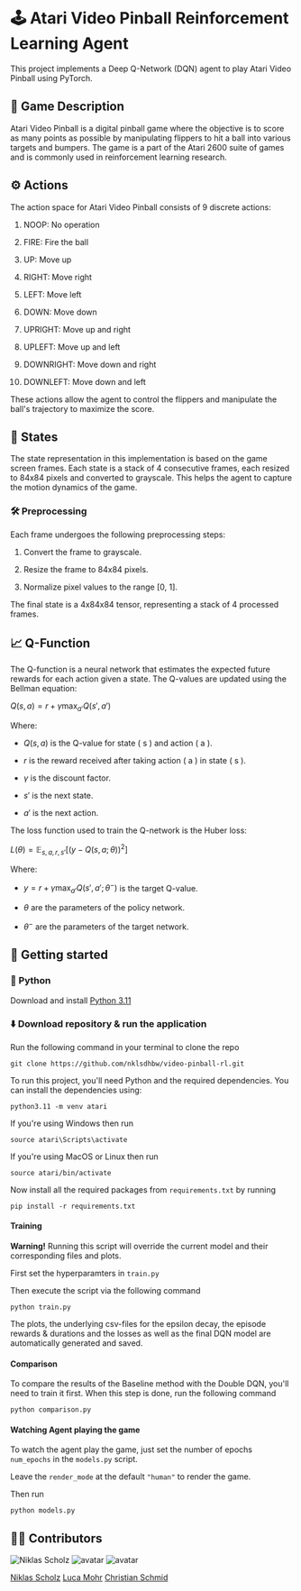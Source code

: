 # 🕹️ Atari Video Pinball Reinforcement Learning Agent

  

  

This project implements a Deep Q-Network (DQN) agent to play Atari Video Pinball using PyTorch.

  

  

## 📖 Game Description

  

  

Atari Video Pinball is a digital pinball game where the objective is to score as many points as possible by manipulating flippers to hit a ball into various targets and bumpers. The game is a part of the Atari 2600 suite of games and is commonly used in reinforcement learning research.

  

  

## ⚙️ Actions

  

  

The action space for Atari Video Pinball consists of 9 discrete actions:

  

  

1. NOOP: No operation

  

2. FIRE: Fire the ball

  

3. UP: Move up

  

4. RIGHT: Move right

  

5. LEFT: Move left

  

6. DOWN: Move down

  

7. UPRIGHT: Move up and right

  

8. UPLEFT: Move up and left

  

9. DOWNRIGHT: Move down and right

  

10. DOWNLEFT: Move down and left

  

  

These actions allow the agent to control the flippers and manipulate the ball's trajectory to maximize the score.

  

  

## 🧮 States

  

  

The state representation in this implementation is based on the game screen frames. Each state is a stack of 4 consecutive frames, each resized to 84x84 pixels and converted to grayscale. This helps the agent to capture the motion dynamics of the game.

  

  

### 🛠️ Preprocessing

  

  

Each frame undergoes the following preprocessing steps:

  

  

1. Convert the frame to grayscale.

  

2. Resize the frame to 84x84 pixels.

  

3. Normalize pixel values to the range [0, 1].

  

  

The final state is a 4x84x84 tensor, representing a stack of 4 processed frames.

  

  

## 📈 Q-Function

  

  

The Q-function is a neural network that estimates the expected future rewards for each action given a state. The Q-values are updated using the Bellman equation:

  

  

$Q(s, a) = r + \gamma  \max_{a'} Q(s', a')$

  

  

Where:

  

- $Q(s, a)$ is the Q-value for state \( s \) and action \( a \).

  

- $r$ is the reward received after taking action \( a \) in state \( s \).

  

- $\gamma$ is the discount factor.

  

- $s'$ is the next state.

  

- $a'$ is the next action.

  

  

The loss function used to train the Q-network is the Huber loss:

  

  

$L(\theta) = \mathbb{E}_{s, a, r, s'} \left[ \left( y - Q(s, a; \theta) \right)^2  \right]$

  

  

Where:

  

- $y = r + \gamma  \max_{a'} Q(s', a'; \theta^{-})$ is the target Q-value.

  

- $\theta$ are the parameters of the policy network.

  

- $\theta^{-}$ are the parameters of the target network.

  

  

## 🚀 Getting started

  

### 🐍 Python

  

[](https://github.com/nklsdhbw/election-manifestos-analysis#-python)

  

Download and install [Python 3.11](https://www.python.org/downloads/)

  

### ⬇️ Download repository & run the application

Run the following command in your terminal to clone the repo

  

	git clone https://github.com/nklsdhbw/video-pinball-rl.git

  

To run this project, you'll need Python and the required dependencies. You can install the dependencies using:

  

  
  
  

	python3.11 -m venv atari

  

If you're using Windows then run

  

	source atari\Scripts\activate

  

If you're using MacOS or Linux then run

  

	source atari/bin/activate

Now install all the required packages from `requirements.txt` by running

	pip install -r requirements.txt

  

#### Training

<b> Warning!</b> Running this script will override the current model and their corresponding files and plots.

  

First set the hyperparamters in `train.py`

Then execute the script via the following command

  

	python train.py

The plots, the underlying csv-files for the epsilon decay, the episode rewards & durations and the losses as well as the final DQN model are automatically generated and saved.

#### Comparison

To compare the results of the Baseline method with the Double DQN, you'll need to train it first. When this step is done, run the following command

  

	python comparison.py

  

#### Watching Agent playing the game

To watch the agent play the game, just set the number of epochs `num_epochs` in the `models.py` script.

Leave the `render_mode` at the default `"human"` to render the game.

Then run


	python models.py


## ✍🏼 Contributors
![Niklas Scholz](https://images.weserv.nl/?url=avatars.githubusercontent.com/u/96066220?v=4&h=100&w=100&fit=cover&mask=circle&maxage=7d) ![avatar](https://images.weserv.nl/?url=avatars.githubusercontent.com/u/96065475?v=4&h=100&w=100&fit=cover&mask=circle&maxage=7d) ![avatar](https://images.weserv.nl/?url=avatars.githubusercontent.com/u/28670581?v=4&h=100&w=100&fit=cover&mask=circle&maxage=7d) 

[Niklas Scholz](https://github.com/nklsdhbw?tab=repositories) [Luca Mohr](https://github.com/Luca2732) [Christian Schmid](https://github.com/chris017) 